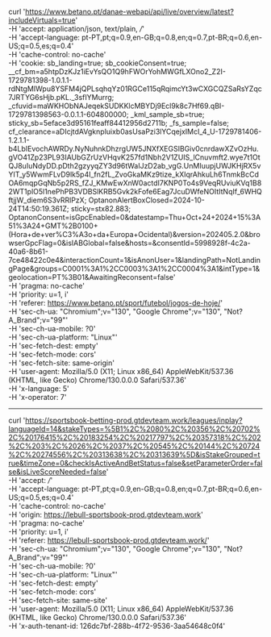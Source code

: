 curl 'https://www.betano.pt/danae-webapi/api/live/overview/latest?includeVirtuals=true' \
  -H 'accept: application/json, text/plain, */*' \
  -H 'accept-language: pt-PT,pt;q=0.9,en-GB;q=0.8,en;q=0.7,pt-BR;q=0.6,en-US;q=0.5,es;q=0.4' \
  -H 'cache-control: no-cache' \
  -H 'cookie: sb_landing=true; sb_cookieConsent=true; __cf_bm=a5htpDzKJz1iEvYsQO1Q9hFWOrYohMWGfLXOno2_Z2I-1729781398-1.0.1.1-rdNtgMIWpu8YSFM4jQPLsqhqYz01RGCe115qRqimcYt3wCXGCQZSaRsYZqc7JRTYG6sHjb.pKL._3sfIYMurrg; _cfuvid=maWKHObNAJeqekSUDKKlcMBYDj9Ecl9k8c7Hf69.qBI-1729781398563-0.0.1.1-604800000; _kml_sample_sb=true; sticky_sb=5eface3d95161feaff84412956d2711b; _fs_sample=false; cf_clearance=aDIcjtdAVgknpluixb0asUsaPzi3lYCqejxIMcI_4_U-1729781406-1.2.1.1-b4LbIEvochAWRDy.NyNuhnkDhzrgUW5JNXfXEGSIBGiv0cnrdawXZvOzHu.gVO41Zp23PL93IAUbGZrUzVHqvK257fd1Nbh2V1ZUIS_lCnuvmft2.wye7t1OtQJ8uIuNdyDD.pDth2gzyyqZY3d96tWaIJzD2ab_vgG.UnMIuupjUWJKHjRX5vYIT_y5WwmFLvD9lk5p4I_fn2fL_ZvoGkaMKz9tize_kXIqrAhkuLh6TnmkBcCdOA6mqpGqNb5p2RS_fZJ_KMwEwXnW0actdI7KNP0To4s9VeqRUviuKVq1B82WT1plO5l1nePhPB3VDBSlKRB5Gvk2kFofe6Eag7JcuDWfeNOItItNqIf_6WHQftjjW_diem6S3vRRlPzX; OptanonAlertBoxClosed=2024-10-24T14:50:19.361Z; sticky=stx82.883; OptanonConsent=isGpcEnabled=0&datestamp=Thu+Oct+24+2024+15%3A51%3A24+GMT%2B0100+(Hora+de+ver%C3%A3o+da+Europa+Ocidental)&version=202405.2.0&browserGpcFlag=0&isIABGlobal=false&hosts=&consentId=5998928f-4c2a-40a6-8b61-7ce48422c0e4&interactionCount=1&isAnonUser=1&landingPath=NotLandingPage&groups=C0001%3A1%2CC0003%3A1%2CC0004%3A1&intType=1&geolocation=PT%3B01&AwaitingReconsent=false' \
  -H 'pragma: no-cache' \
  -H 'priority: u=1, i' \
  -H 'referer: https://www.betano.pt/sport/futebol/jogos-de-hoje/' \
  -H 'sec-ch-ua: "Chromium";v="130", "Google Chrome";v="130", "Not?A_Brand";v="99"' \
  -H 'sec-ch-ua-mobile: ?0' \
  -H 'sec-ch-ua-platform: "Linux"' \
  -H 'sec-fetch-dest: empty' \
  -H 'sec-fetch-mode: cors' \
  -H 'sec-fetch-site: same-origin' \
  -H 'user-agent: Mozilla/5.0 (X11; Linux x86_64) AppleWebKit/537.36 (KHTML, like Gecko) Chrome/130.0.0.0 Safari/537.36' \
  -H 'x-language: 5' \
  -H 'x-operator: 7'





-----


curl 'https://sportsbook-betting-prod.gtdevteam.work/leagues/inplay?languageId=14&stakeTypes=%5B1%2C%2080%2C%20356%2C%20702%2C%20176415%2C%20183254%2C%20217797%2C%20357318%2C%202%2C%203%2C%2026%2C%2037%2C%20545%2C%20144%2C%20724%2C%20274556%2C%20313638%2C%20313639%5D&isStakeGrouped=true&timeZone=0&checkIsActiveAndBetStatus=false&setParameterOrder=false&isLiveScoreNeeded=false' \
  -H 'accept: */*' \
  -H 'accept-language: pt-PT,pt;q=0.9,en-GB;q=0.8,en;q=0.7,pt-BR;q=0.6,en-US;q=0.5,es;q=0.4' \
  -H 'cache-control: no-cache' \
  -H 'origin: https://lebull-sportsbook-prod.gtdevteam.work' \
  -H 'pragma: no-cache' \
  -H 'priority: u=1, i' \
  -H 'referer: https://lebull-sportsbook-prod.gtdevteam.work/' \
  -H 'sec-ch-ua: "Chromium";v="130", "Google Chrome";v="130", "Not?A_Brand";v="99"' \
  -H 'sec-ch-ua-mobile: ?0' \
  -H 'sec-ch-ua-platform: "Linux"' \
  -H 'sec-fetch-dest: empty' \
  -H 'sec-fetch-mode: cors' \
  -H 'sec-fetch-site: same-site' \
  -H 'user-agent: Mozilla/5.0 (X11; Linux x86_64) AppleWebKit/537.36 (KHTML, like Gecko) Chrome/130.0.0.0 Safari/537.36' \
  -H 'x-auth-tenant-id: 126dc7bf-288b-4f72-9536-3aa54648c0f4'
